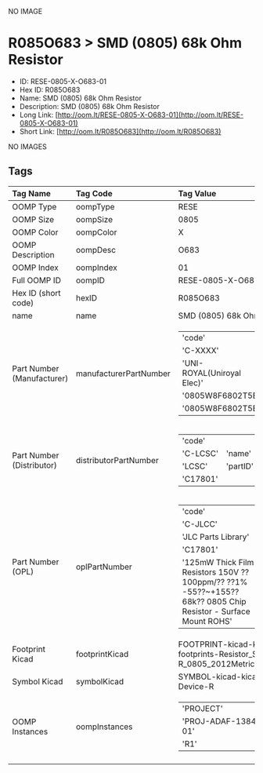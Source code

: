 


  
NO IMAGE  
# R085O683 > SMD (0805) 68k Ohm Resistor

- ID: RESE-0805-X-O683-01
- Hex ID: R085O683
- Name: SMD (0805) 68k Ohm Resistor
- Description: SMD (0805) 68k Ohm Resistor
- Long Link: [http://oom.lt/RESE-0805-X-O683-01](http://oom.lt/RESE-0805-X-O683-01)
- Short Link: [http://oom.lt/R085O683](http://oom.lt/R085O683)
  
NO IMAGES  
## Tags
  

|Tag Name|Tag Code|Tag Value|
| :--- | :--- | :--- |
|OOMP Type|oompType|RESE|
|OOMP Size|oompSize|0805|
|OOMP Color|oompColor|X|
|OOMP Description|oompDesc|O683|
|OOMP Index|oompIndex|01|
|Full OOMP ID|oompID|RESE-0805-X-O683-01|
|Hex ID (short code)|hexID|R085O683|
|name|name|SMD (0805) 68k Ohm Resistor|
|Part Number (Manufacturer)|manufacturerPartNumber|<table><tr><td>'code'</td></tr><tr><td> 'C-XXXX'</td><td> 'name'</td></tr><tr><td> 'UNI-ROYAL(Uniroyal Elec)'</td><td> 'partID'</td></tr><tr><td> '0805W8F6802T5E'</td><td> 'partName'</td></tr><tr><td> '0805W8F6802T5E'</td></tr></table>|
|Part Number (Distributor)|distributorPartNumber|<table><tr><td>'code'</td></tr><tr><td> 'C-LCSC'</td><td> 'name'</td></tr><tr><td> 'LCSC'</td><td> 'partID'</td></tr><tr><td> 'C17801'</td></tr></table>|
|Part Number (OPL)|oplPartNumber|<table><tr><td>'code'</td></tr><tr><td> 'C-JLCC'</td><td> 'name'</td></tr><tr><td> 'JLC Parts Library'</td><td> 'partID'</td></tr><tr><td> 'C17801'</td><td> 'partName'</td></tr><tr><td> '125mW Thick Film Resistors 150V ??100ppm/?? ??1% -55??~+155?? 68k?? 0805  Chip Resistor - Surface Mount ROHS'</td></tr></table>|
|Footprint Kicad|footprintKicad|FOOTPRINT-kicad-kicad-footprints-Resistor_SMD-R_0805_2012Metric|
|Symbol Kicad|symbolKicad|SYMBOL-kicad-kicad-symbols-Device-R|
|OOMP Instances|oompInstances|<table><tr><td>'PROJECT'</td></tr><tr><td> 'PROJ-ADAF-1384-STAN-01'</td><td> 'ID'</td></tr><tr><td> 'R1'</td></tr></table>|
||||
